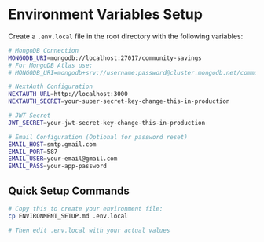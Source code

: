 # Environment Variables Setup

Create a `.env.local` file in the root directory with the following variables:

```bash
# MongoDB Connection
MONGODB_URI=mongodb://localhost:27017/community-savings
# For MongoDB Atlas use:
# MONGODB_URI=mongodb+srv://username:password@cluster.mongodb.net/community-savings

# NextAuth Configuration
NEXTAUTH_URL=http://localhost:3000
NEXTAUTH_SECRET=your-super-secret-key-change-this-in-production

# JWT Secret
JWT_SECRET=your-jwt-secret-key-change-this-in-production

# Email Configuration (Optional for password reset)
EMAIL_HOST=smtp.gmail.com
EMAIL_PORT=587
EMAIL_USER=your-email@gmail.com
EMAIL_PASS=your-app-password
```

## Quick Setup Commands

```bash
# Copy this to create your environment file:
cp ENVIRONMENT_SETUP.md .env.local

# Then edit .env.local with your actual values
```
